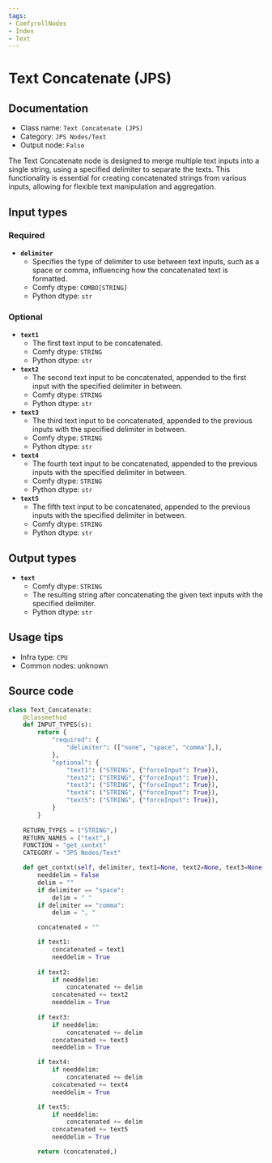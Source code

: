 ```yaml
---
tags:
- ComfyrollNodes
- Index
- Text
---
```


# Text Concatenate (JPS)
## Documentation
- Class name: `Text Concatenate (JPS)`
- Category: `JPS Nodes/Text`
- Output node: `False`

The Text Concatenate node is designed to merge multiple text inputs into a single string, using a specified delimiter to separate the texts. This functionality is essential for creating concatenated strings from various inputs, allowing for flexible text manipulation and aggregation.
## Input types
### Required
- **`delimiter`**
    - Specifies the type of delimiter to use between text inputs, such as a space or comma, influencing how the concatenated text is formatted.
    - Comfy dtype: `COMBO[STRING]`
    - Python dtype: `str`
### Optional
- **`text1`**
    - The first text input to be concatenated.
    - Comfy dtype: `STRING`
    - Python dtype: `str`
- **`text2`**
    - The second text input to be concatenated, appended to the first input with the specified delimiter in between.
    - Comfy dtype: `STRING`
    - Python dtype: `str`
- **`text3`**
    - The third text input to be concatenated, appended to the previous inputs with the specified delimiter in between.
    - Comfy dtype: `STRING`
    - Python dtype: `str`
- **`text4`**
    - The fourth text input to be concatenated, appended to the previous inputs with the specified delimiter in between.
    - Comfy dtype: `STRING`
    - Python dtype: `str`
- **`text5`**
    - The fifth text input to be concatenated, appended to the previous inputs with the specified delimiter in between.
    - Comfy dtype: `STRING`
    - Python dtype: `str`
## Output types
- **`text`**
    - Comfy dtype: `STRING`
    - The resulting string after concatenating the given text inputs with the specified delimiter.
    - Python dtype: `str`
## Usage tips
- Infra type: `CPU`
- Common nodes: unknown


## Source code
```python
class Text_Concatenate:
    @classmethod
    def INPUT_TYPES(s):
        return {
            "required": {
                "delimiter": (["none", "space", "comma"],),
            },
            "optional": {
                "text1": ("STRING", {"forceInput": True}),
                "text2": ("STRING", {"forceInput": True}),      
                "text3": ("STRING", {"forceInput": True}),      
                "text4": ("STRING", {"forceInput": True}),      
                "text5": ("STRING", {"forceInput": True}),       
            }
        }
    
    RETURN_TYPES = ("STRING",)
    RETURN_NAMES = ("text",)
    FUNCTION = "get_contxt"
    CATEGORY = "JPS Nodes/Text"

    def get_contxt(self, delimiter, text1=None, text2=None, text3=None, text4=None, text5=None):
        needdelim = False
        delim = ""
        if delimiter == "space":
            delim = " "
        if delimiter == "comma":
            delim = ", "

        concatenated = ""

        if text1:
            concatenated = text1
            needdelim = True
        
        if text2:
            if needdelim:
                concatenated += delim
            concatenated += text2
            needdelim = True
        
        if text3:
            if needdelim:
                concatenated += delim
            concatenated += text3
            needdelim = True

        if text4:
            if needdelim:
                concatenated += delim
            concatenated += text4
            needdelim = True

        if text5:
            if needdelim:
                concatenated += delim
            concatenated += text5
            needdelim = True

        return (concatenated,)

```
